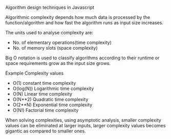 Algorithm design techniques in Javascript

Algorithmic complexity depends how much data  is processed by the function/algorithm and how fast the algorithm runs as input size increases.

The units used to analyse complexity are:
- No. of elementary operations(time complexity)
- No. of memory slots (space complexity)

Big O notation is used to classify algorithms according to their runtime or space requirements grow as the input size grows.

Example Complexity values

- O(1) constant time complexity
- O(log(N)) Logarithmic time complexity
- O(N) Linear time complexity
- O(N**2) Quadratic time complexity
- O(2**N) Exponential time complexity
- O(N!) Factorial time complexity

When solving complexities, using asymptotic analysis, smaller complexity values can be eliminated at larger inputs, larger complexity values becomes gigantic as compared to smaller ones.